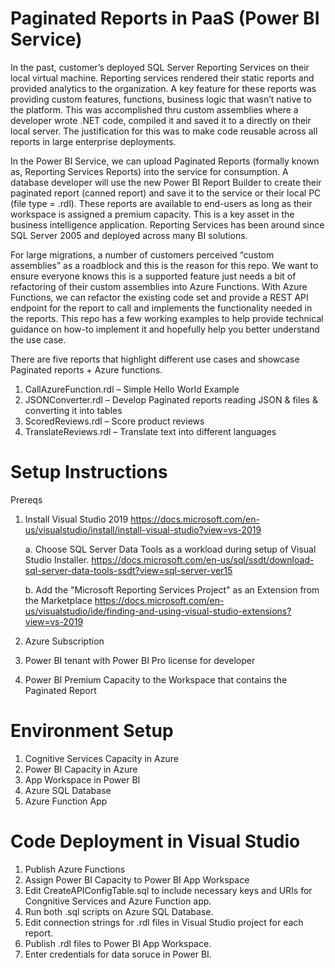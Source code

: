 # Paginated Reports in PaaS (Power BI Service)

In the past, customer’s deployed SQL Server Reporting Services on their local virtual machine.  Reporting services rendered their static reports and provided analytics to the organization.  A key feature for these reports was providing custom features, functions, business logic that wasn’t native to the platform.  This was accomplished thru custom assemblies where a developer wrote .NET code, compiled it and saved it to a directly on their local server.  The justification for this was to make code reusable across all reports in large enterprise deployments.  

In the Power BI Service, we can upload Paginated Reports (formally known as, Reporting Services Reports) into the service for consumption.  A database developer will use the new Power BI Report Builder to create their paginated report (canned report) and save it to the service or their local PC (file type = .rdl).  These reports are available to end-users as long as their workspace is assigned a premium capacity.  This is a key asset in the business intelligence application.  Reporting Services has been around since SQL Server 2005 and deployed across many BI solutions.

For large migrations, a number of customers perceived “custom assemblies” as a roadblock and this is the reason for this repo.  We want to ensure everyone knows this is a supported feature just needs a bit of refactoring of their custom assemblies into Azure Functions.  With Azure Functions, we can refactor the existing code set and provide a REST API endpoint for the report to call and implements the functionality needed in the reports.  This repo has a few working examples to help provide technical guidance on how-to implement it and hopefully help you better understand the use case.

There are five reports that highlight different use cases and showcase Paginated reports + Azure functions.

1.	CallAzureFunction.rdl – Simple Hello World Example
2.	JSONConverter.rdl – Develop Paginated reports reading JSON & files & converting it into tables
3.	ScoredReviews.rdl – Score product reviews
4.	TranslateReviews.rdl – Translate text into different languages

# Setup Instructions
Prereqs
1. Install Visual Studio 2019 https://docs.microsoft.com/en-us/visualstudio/install/install-visual-studio?view=vs-2019
    
    a. Choose SQL Server Data Tools as a workload during setup of Visual Studio Installer.  https://docs.microsoft.com/en-us/sql/ssdt/download-sql-server-data-tools-ssdt?view=sql-server-ver15
    
    b. Add the "Microsoft Reporting Services Project" as an Extension from the Marketplace https://docs.microsoft.com/en-us/visualstudio/ide/finding-and-using-visual-studio-extensions?view=vs-2019 
    
2. Azure Subscription 
3. Power BI tenant with Power BI Pro license for developer
4. Power BI Premium Capacity to the Workspace that contains the Paginated Report

# Environment Setup
1. Cognitive Services Capacity in Azure
2. Power BI Capacity in Azure
3. App Workspace in Power BI
4. Azure SQL Database
5. Azure Function App

# Code Deployment in Visual Studio
1. Publish Azure Functions
2. Assign Power BI Capacity to Power BI App Workspace
3. Edit CreateAPIConfigTable.sql to include necessary keys and URIs for Congnitive Services and Azure Function app.
4. Run both .sql scripts on Azure SQL Database.
5. Edit connection strings for .rdl files in Visual Studio project for each report.
6. Publish .rdl files to Power BI App Workspace.
7. Enter credentials for data soruce in Power BI.

